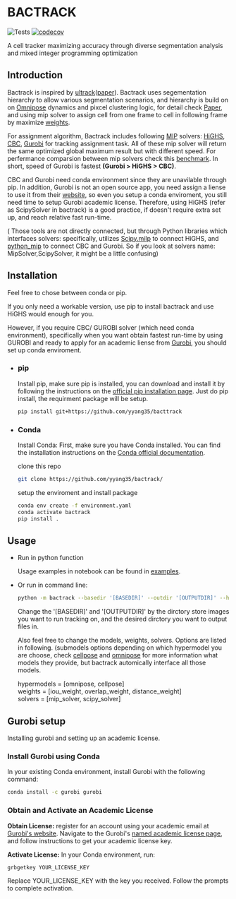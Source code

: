 # BACTRACK

![Tests](https://github.com/yyang35/bactrack/actions/workflows/python-package.yml/badge.svg)
[![codecov](https://codecov.io/gh/yyang35/bactrack/branch/main/graph/badge.svg?token=7ae0e45d-e732-4768-9c09-ec1cb81e712e)](https://codecov.io/gh/yyang35/bactrack)


A cell tracker maximizing accuracy through diverse segmentation analysis and mixed integer programming optimization


## Introduction

Bactrack is inspired by [ultrack](https://github.com/royerlab/ultrack)([paper](https://arxiv.org/abs/2308.04526)). Bactrack uses segementation hierarchy to allow various segmentation scenarios, and hierarchy is build on on [Omnipose](https://github.com/kevinjohncutler/omnipose/) dynamics and pixcel clustering logic, for detail check [Paper](https://www.nature.com/articles/s41592-022-01639-4), and using mip solver to assign cell from one frame to cell in following frame by maximize [weights](https://github.com/yyang35/bactrack/tree/dev/bactrack/tracking/weights). 

For assignment algorithm, Bactrack includes following [MIP](https://en.wikipedia.org/wiki/Integer_programming) solvers: [HiGHS](https://highs.dev/), [CBC](https://www.coin-or.org/Cbc/cbcuserguide.html), [Gurobi](https://www.gurobi.com/solutions/gurobi-optimizer) for tracking assignment task. 
All of these mip solver will return the same optimized global maximum result but with different speed. For perfermance comparsion between mip solvers check this [benchmark](https://plato.asu.edu/ftp/milp.html). 
 In short, speed of Gurobi is fastest **(Gurobi > HiGHS > CBC)**. 

CBC and Gurobi need conda environment since they are unavilable through pip. In addition, Gurobi is not an open source app, you need assign a liense to use it from their [website](https://www.gurobi.com/solutions/gurobi-optimizer), so even you setup a conda enviroment, 
you still need time to setup Gurobi academic license. Therefore, using HiGHS (refer as ScipySolver in bactrack) is a good practice, if doesn't require extra set up, and reach relative fast run-time. 

( Those tools are not directly connected, but through Python libraries which interfaces solvers: specifically, utilizes [Scipy.milp](https://docs.scipy.org/doc/scipy/reference/generated/scipy.optimize.milp.html)
to connect HiGHS, and [python_mip](https://github.com/coin-or/python-mip) to connect CBC and Gurobi. So if you look at solvers name: MipSolver,ScipySolver, it might be a little confusing)



## Installation

Feel free to chose between conda or pip. 

If you only need a workable version, use pip to install bactrack and use HiGHS would enough for you. 

However, if you require CBC/ GUROBI solver (which need conda environment), specifically when you want obtain fastest run-time by using GUROBI and ready to apply for an academic liense from [Gurobi](https://www.gurobi.com/solutions/gurobi-optimizer), you should set up conda enviroment.

- ### pip
  Install pip,  make sure pip is  installed, you can download and install it by following the instructions on the [official pip installation page](https://pip.pypa.io/en/stable/installation/).
  Just do pip install, the requirment package will be setup. 
  ```bash
  pip install git+https://github.com/yyang35/bacttrack
  ```

- ### Conda

  Install Conda: First, make sure you have Conda installed. You can find the installation instructions on the [Conda official documentation](https://docs.conda.io/projects/conda/en/latest/user-guide/install/index.html).
  
  clone this repo
  ```bash
  git clone https://github.com/yyang35/bactrack/
  ```
  
  setup the enviroment and install package
  ```bash
  conda env create -f environment.yaml
  conda activate bactrack
  pip install .
  ```


## Usage

- Run in python function 

  Usage examples in notebook can be found in [examples](examples).

- Or run in command line:

  ``` bash
  python -m bactrack --basedir '[BASEDIR]' --outdir '[OUTPUTDIR]' --hypermodel omnipose --submodel bact_phase_omni --solver_name scipy_solver --weight_name overlap_weight
  ```

  Change the '[BASEDIR]' and '[OUTPUTDIR]' by the dirctory store images you want to run tracking on, and the desired dirctory you want to output files in. 
  
  Also feel free to change the models, weights, solvers. Options are listed in following. (submodels options depending on which hypermodel you are choose, check [cellpose](https://www.cellpose.org/) and [omnipose](https://omnipose.readthedocs.io/) for more information what models they provide, but bactrack automically interface all those models. 
  
    hypermodels = [omnipose, cellpose]\
    weights = [iou_weight, overlap_weight, distance_weight]\
    solvers = [mip_solver, scipy_solver]


## Gurobi setup

Installing gurobi and setting up an academic license.

### Install Gurobi using Conda

In your existing Conda environment, install Gurobi with the following command:

```bash
conda install -c gurobi gurobi
```

### Obtain and Activate an Academic License

**Obtain License:** register for an account using your academic email at [Gurobi's website](https://portal.gurobi.com/iam/login/). Navigate to the Gurobi's [named academic license page](https://www.gurobi.com/features/academic-named-user-license/), and follow instructions to get your academic license key.

**Activate License:** In your Conda environment, run:

```bash
grbgetkey YOUR_LICENSE_KEY
```

Replace YOUR_LICENSE_KEY with the key you received. Follow the prompts to complete activation.
